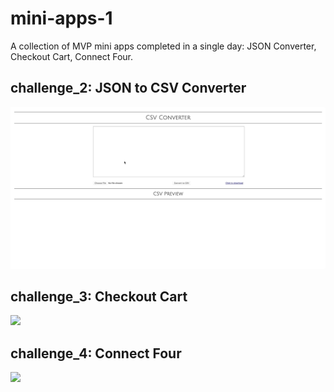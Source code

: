 # mini-apps-1
A collection of MVP mini apps completed in a single day: JSON Converter, Checkout Cart, Connect Four.

## challenge_2: JSON to CSV Converter
![](challenge_2/demo.gif)

## challenge_3: Checkout Cart
![](challenge_3/demo.gif)

## challenge_4: Connect Four
![](challenge_4/demo.gif)